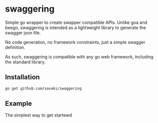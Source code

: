 # swaggering

Simple go wrapper to create swapper compatible APIs. Unlike goa and beego, swaggering is intended
as a lightweight library to generate the swagger json file.  

No code generation, no framework constraints, just a simple swagger definition.

As such, swaggering is compatible with any go web framework, including the standard library.

## Installation

```bash
go get github.com/savaki/swaggering
```

## Example

The simplest way to get startewd